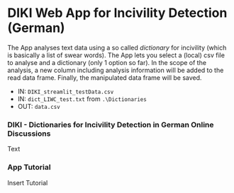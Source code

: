 # DIKI Web App for Incivility Detection (German)

The App analyses text data using a so called _dictionary_ for incivility (which is basically a list of swear words). The App lets you select a (local) csv file to analyse and a dictionary (only 1 option so far). In the scope of the analysis, a new column including analysis information will be added to the read data frame. Finally, the manipulated data frame will be saved.

- IN: `DIKI_streamlit_testData.csv`
- IN: `dict_LIWC_test.txt` from `.\Dictionaries`
- OUT: `data.csv`

### DIKI - Dictionaries for Incivility Detection in German Online Discussions

Text

### App Tutorial 

Insert Tutorial



